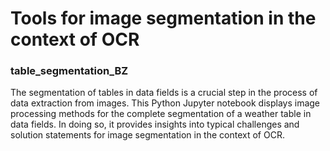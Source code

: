 # Tools for image segmentation in the context of OCR

### table_segmentation_BZ  
The segmentation of tables in data fields is a crucial step 
in the process of data extraction from images. This Python 
Jupyter notebook displays image processing methods for the 
complete segmentation of a weather table in data fields.
In doing so, it provides insights into typical challenges and 
solution statements for image segmentation in the context of OCR.